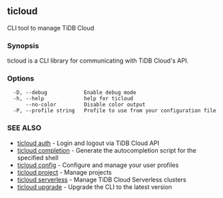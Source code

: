 ## ticloud

CLI tool to manage TiDB Cloud

### Synopsis

ticloud is a CLI library for communicating with TiDB Cloud's API.

### Options

```
  -D, --debug            Enable debug mode
  -h, --help             help for ticloud
      --no-color         Disable color output
  -P, --profile string   Profile to use from your configuration file
```

### SEE ALSO

* [ticloud auth](ticloud_auth.md)	 - Login and logout via TiDB Cloud API
* [ticloud completion](ticloud_completion.md)	 - Generate the autocompletion script for the specified shell
* [ticloud config](ticloud_config.md)	 - Configure and manage your user profiles
* [ticloud project](ticloud_project.md)	 - Manage projects
* [ticloud serverless](ticloud_serverless.md)	 - Manage TiDB Cloud Serverless clusters
* [ticloud upgrade](ticloud_upgrade.md)	 - Upgrade the CLI to the latest version

